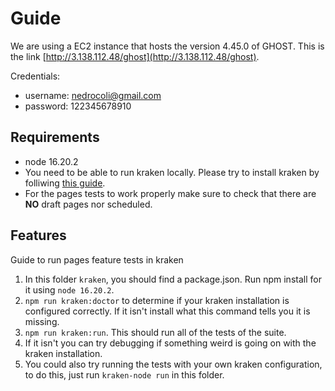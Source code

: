 # Guide

We are using a EC2 instance that hosts the version 4.45.0 of GHOST. This is the link [http://3.138.112.48/ghost](http://3.138.112.48/ghost).

Credentials:
- username: nedrocoli@gmail.com
- password: 122345678910

## Requirements

- node 16.20.2
- You need to be able to run kraken locally. Please try to install kraken by folliwing [this guide](https://thesoftwaredesignlab.github.io/AutTestingCodelabs/kraken-web-testing-tool/index.html#0).
- For the pages tests to work properly make sure to check that there are **NO** draft pages nor scheduled.

## Features

Guide to run pages feature tests in kraken

1. In this folder `kraken`, you should find a package.json. Run npm install for it using `node 16.20.2`.
2. `npm run kraken:doctor` to determine if your kraken installation is configured correctly. If it isn't install what this command tells you it is missing.
3.  `npm run kraken:run`. This should run all of the tests of the suite.
5. If it isn't you can try debugging if something weird is going on with the kraken installation. 
6. You could also try running the tests with your own kraken configuration, to do this, just run `kraken-node run` in this folder.